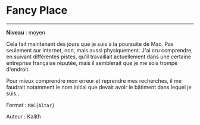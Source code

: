 # Fancy Place

---

**Niveau** : moyen 

Cela fait maintenant des jours que je suis à la poursuite de Mac. Pas seulement sur internet, non, mais aussi physiquement. J'ai cru comprendre, en suivant différentes pistes, qu'il travaillait actuellement dans une certaine entreprise française réputée, mais il semblerait que je me sois trompé d'endroit.

Pour mieux comprendre mon erreur et reprendre mes recherches, il me faudrait notamment le nom initial que devait avoir le bâtiment dans lequel je suis...

Format : `MAC{Altar}`

Auteur : Kalith
